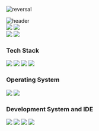 ![reversal](https://capsule-render.vercel.app/api?type=rect&text=ryu+yeon+ho&fontAlign=50&fontSize=50&%z0theme&descAlign=60&descAlignY=50&theme=auto)


![header](https://capsule-render.vercel.app/api?type=wave&color=auto&height=300&section=header&text=capsule%20render&fontSize=90)
 <br>
 ![](http://github-profile-summary-cards.vercel.app/api/cards/repos-per-language?username=neosmu&theme=vue)
 ![](http://github-profile-summary-cards.vercel.app/api/cards/most-commit-language?username=neosmu&theme=vue)
 <br>
 ![](http://github-profile-summary-cards.vercel.app/api/cards/stats?username=neosmu&theme=vue)
 ![](http://github-profile-summary-cards.vercel.app/api/cards/productive-time?username=neosmu&theme=vue&utcOffset=8)
 

 
 ###  Tech Stack 
  <img src="https://img.shields.io/badge/c-A8B9CC?style=flat-square&logo=c&logoColor=white"/></a>
  <img src="https://img.shields.io/badge/c++-00599C?style=flat-square&logo=c++&logoColor=white"/></a>
  <img src="https://img.shields.io/badge/Python-3776AB?style=flat-square&logo=Python&logoColor=white"/></a>
  <img src="https://img.shields.io/badge/JAVA-007396?style=flat-square&logo=JAVA&logoColor=white"/></a>

  
 ###  Operating System 
  <img src="https://img.shields.io/badge/Windows 11-0078D6?style=flat-square&logo=Windows 11&logoColor=white"/></a>
  <img src="https://img.shields.io/badge/Ubuntu-E95420?style=flat-square&logo=Ubuntu&logoColor=white"/></a>

 ###  Development System and IDE 
 <img src="https://img.shields.io/badge/IntelliJ IDEA-000000?style=flat-square&logo=IntelliJ IDEA&logoColor=white"/></a>
 <img src="https://img.shields.io/badge/Visual Studio-5C2D91?style=flat-square&logo=Visual Studio&logoColor=white"/></a>
 <img src="https://img.shields.io/badge/Visual Studio Code-007ACC?style=flat-square&logo=Visual Studio Code&logoColor=white"/></a>
 <img src="https://img.shields.io/badge/Android Studio-3DDC84?style=flat-square&logo=Android Studio&logoColor=white"/></a>
 <br>
 
